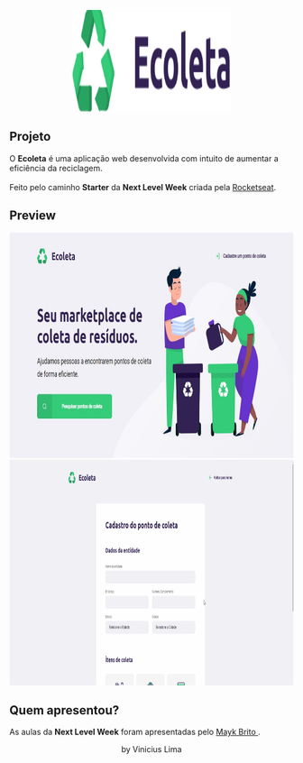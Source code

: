 <p align="center">
  <img width="280" height="180" src="https://github.com/Viniciuslb067/Ecoleta/blob/master/public/icones/logo.svg">
</p>

## **Projeto**

O **Ecoleta** é uma aplicação web desenvolvida com intuito de aumentar a eficiência da reciclagem.
<br>
</br>Feito pelo caminho **Starter** da **Next Level Week** criada pela [Rocketseat](https://rocketseat.com.br/).

## **Preview**

<p align="center">
  <img width="860" height="400" src="https://github.com/Viniciuslb067/Ecoleta/blob/master/public/icones/68747470733a2f2f692e696d6775722e636f6d2f7371784c4562782e6a7067.jpg">
<img width="860" height="400" src="https://github.com/Viniciuslb067/Ecoleta/blob/master/public/icones/cadastro.gif">
</p>



## **Quem apresentou?**
As aulas da **Next Level Week** foram apresentadas pelo [Mayk Brito ](https://github.com/maykbrito).

<p align="center">
by Vinicius Lima
</p>
